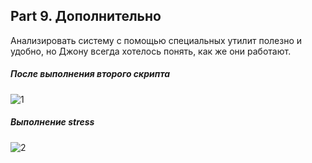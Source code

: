 
## Part 9. Дополнительно

Анализировать систему с помощью специальных утилит полезно и удобно, но Джону всегда хотелось понять, как же они работают.

##### После выполнения второго скрипта

![1](pict/1.png)

##### Выполнение stress

![2](pict/2.png)